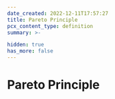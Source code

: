 ```yaml
---
date_created: 2022-12-11T17:57:27
title: Pareto Principle
pcx_content_type: definition
summary: >-

hidden: true
has_more: false
---
```


# Pareto Principle
